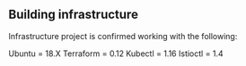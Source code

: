 ## Building infrastructure
Infrastructure project is confirmed working with the following:

Ubuntu      = 18.X
Terraform   = 0.12
Kubectl     = 1.16
Istioctl    = 1.4